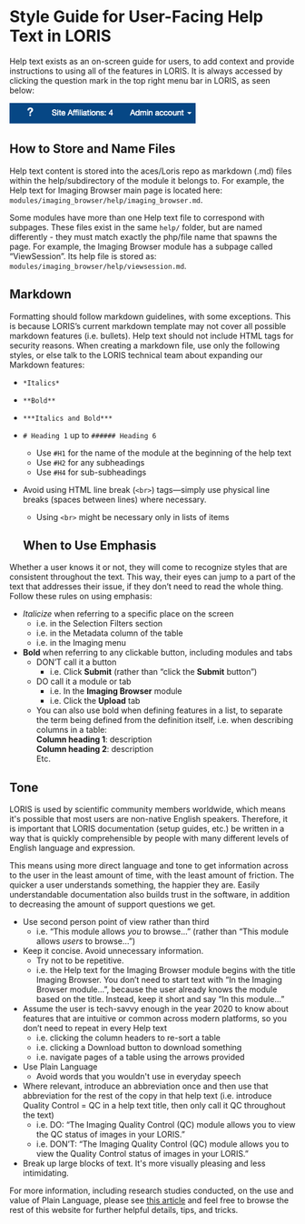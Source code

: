 # Style Guide for User-Facing Help Text in LORIS

Help text exists as an on-screen guide for users, to add context and provide instructions to using all of the features in LORIS. It is always accessed by clicking the question mark in the top right menu bar in LORIS, as seen below:

![Help Text](/docs/images/helptext.png)

## How to Store and Name Files

Help text content is stored into the aces/Loris repo as markdown (.md) files within the help/subdirectory of the module it belongs to. For example, the Help text for Imaging Browser main page is located here: `modules/imaging_browser/help/imaging_browser.md`. 

Some modules have more than one Help text file to correspond with subpages. These files exist in the same `help/` folder, but are named differently - they must match exactly the php/file name that spawns the page. For example, the Imaging Browser module has a subpage called “ViewSession”. Its help file is stored as: `modules/imaging_browser/help/viewsession.md`. 

## Markdown

Formatting should follow markdown guidelines, with some exceptions. This is because LORIS’s current markdown template may not cover all possible markdown features (i.e. bullets). Help text should not include HTML tags for security reasons. When creating a markdown file, use only the following styles, or else talk to the LORIS technical team about expanding our Markdown features:

* `*Italics*`
* `**Bold**`
* `***Italics and Bold***`
* `# Heading 1` up to `###### Heading 6`
  * Use `#H1` for the name of the module at the beginning of the help text
  * Use `#H2` for any subheadings
  * Use `#H4` for sub-subheadings
* Avoid using HTML line break (`<br>`) tags—simply use physical line breaks (spaces between lines) where necessary. 
  * Using `<br>` might be necessary only in lists of items
  
  ## When to Use Emphasis
  
Whether a user knows it or not, they will come to recognize styles that are consistent throughout the text. This way, their eyes can jump to a part of the text that addresses their issue, if they don’t need to read the whole thing. Follow these rules on using emphasis:

* *Italicize* when referring to a specific place on the screen
  * i.e. in the Selection Filters section
  * i.e. in the Metadata column of the table
  * i.e. in the Imaging menu
* **Bold** when referring to any clickable button, including modules and tabs
  * DON’T call it a button
    * i.e. Click **Submit** (rather than “click the **Submit** button”)
  * DO call it a module or tab
    * i.e. In the **Imaging Browser** module
    * i.e. Click the **Upload** tab
  * You can also use bold when defining features in a list, to separate the term being defined from the definition itself, i.e. when describing columns in a table:<br>
     **Column heading 1**: description<br>
     **Column heading 2**: description<br>
     Etc.
     
## Tone

LORIS is used by scientific community members worldwide, which means it's possible that most users are non-native English speakers. Therefore, it is important that LORIS documentation (setup guides, etc.) be written in a way that is quickly comprehensible by people with many different levels of English language and expression.

This means using more direct language and tone to get information across to the user in the least amount of time, with the least amount of friction. The quicker a user understands something, the happier they are.  Easily understandable documentation also builds trust in the software, in addition to decreasing the amount of support questions we get.

* Use second person point of view rather than third
  * i.e. “This module allows *you* to browse…” (rather than “This module allows *users* to browse…”)
* Keep it concise. Avoid unnecessary information.
  * Try not to be repetitive. 
  * i.e. the Help text for the Imaging Browser module begins with the title Imaging Browser. You don’t need to start text with “In the Imaging Browser module...”, because the user already knows the module based on the title. Instead, keep it short and say “In this module…”
* Assume the user is tech-savvy enough in the year 2020 to know about features that are intuitive or common across modern platforms, so you don’t need to repeat in every Help text
  * i.e. clicking the column headers to re-sort a table
  * i.e. clicking a Download button to download something
  * i.e. navigate pages of a table using the arrows provided
* Use Plain Language
  * Avoid words that you wouldn't use in everyday speech
* Where relevant, introduce an abbreviation once and then use that abbreviation for the rest of the copy in that help text (i.e. introduce Quality Control = QC in a help text title, then only call it QC throughout the text)
  * i.e. DO: “The Imaging Quality Control (QC) module allows you to view the QC status of images in your LORIS.”
  * i.e. DON’T: “The Imaging Quality Control (QC) module allows you to view the Quality Control status of images in your LORIS.”
* Break up large blocks of text. It's more visually pleasing and less intimidating.

For more information, including research studies conducted, on the use and value of Plain Language, please see [this article](https://www.nngroup.com/articles/plain-language-experts/) and feel free to browse the rest of this website for further helpful details, tips, and tricks. 
